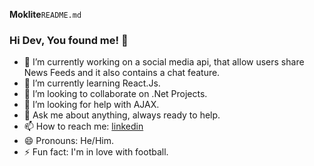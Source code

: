 **Moklite**`README.md`

### Hi Dev, You found me! 👋

- 🔭 I’m currently working on a social media api, that allow users share News Feeds and it also contains a chat feature.
- 🌱 I’m currently learning React.Js.
- 👯 I’m looking to collaborate on .Net Projects.
- 🤔 I’m looking for help with AJAX.
- 💬 Ask me about anything, always ready to help.
- 📫 How to reach me: [linkedin](https://www.linkedin.com/in/oluwapamilerin-ajayi-b08024166/)
- 😄 Pronouns: He/Him.
- ⚡ Fun fact: I'm in love with football.
